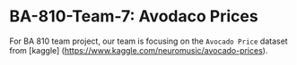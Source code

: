 # BA-810-Team-7: Avodaco Prices

For BA 810 team project, our team is focusing on the `Avocado Price` dataset from [kaggle] (https://www.kaggle.com/neuromusic/avocado-prices).
